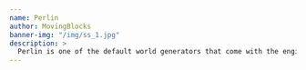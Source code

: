 ```yaml
---
name: Perlin
author: MovingBlocks
banner-img: "/img/ss_1.jpg"
description: >
  Perlin is one of the default world generators that come with the engine.
---
```

